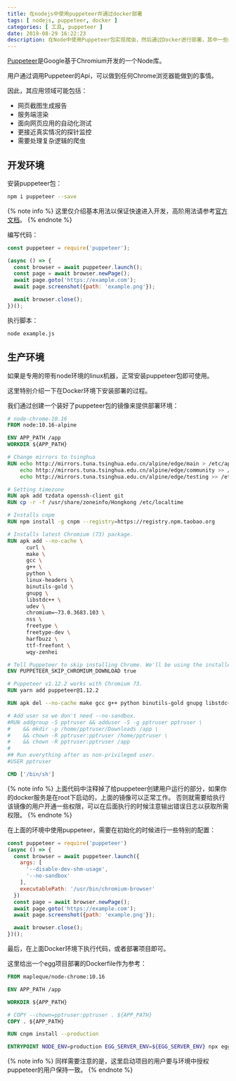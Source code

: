 ```yaml
---
title: 在nodejs中使用puppeteer并通过docker部署
tags: [ nodejs, puppeteer, docker ]
categories: [ 工具, puppeteer ]
date: 2019-08-29 16:22:23
description: 在Node中使用Puppeteer包实现爬虫，然后通过Docker进行部署，其中一些问题记录在这里，以免走弯路
---
```


[Puppeteer](https://github.com/GoogleChrome/puppeteer#readme)是Google基于Chromium开发的一个Node库。

用户通过调用Puppeteer的Api，可以做到任何Chrome浏览器能做到的事情。

因此，其应用领域可能包括：
- 网页截图生成报告
- 服务端渲染
- 面向网页应用的自动化测试
- 更接近真实情况的探针监控
- 需要处理复杂逻辑的爬虫

开发环境
----

安装puppeteer包：

```bash
npm i puppeteer --save
```

{% note info %}
这里仅介绍基本用法以保证快速进入开发，高阶用法请参考[官方文档](https://github.com/GoogleChrome/puppeteer#readme)。
{% endnote %}

编写代码：
```javascript example.js
const puppeteer = require('puppeteer');

(async () => {
  const browser = await puppeteer.launch();
  const page = await browser.newPage();
  await page.goto('https://example.com');
  await page.screenshot({path: 'example.png'});

  await browser.close();
})();
```

执行脚本：

```bash
node example.js
```

生产环境
----

如果是专用的带有node环境的linux机器，正常安装puppeteer包即可使用。

这里特别介绍一下在Docker环境下安装部署的过程。

我们通过创建一个装好了puppeteer包的镜像来提供部署环境：

```Dockerfile Dockerfile
# node-chrome-10.16
FROM node:10.16-alpine

ENV APP_PATH /app
WORKDIR ${APP_PATH}

# Change mirrors to tsinghua
RUN echo http://mirrors.tuna.tsinghua.edu.cn/alpine/edge/main > /etc/apk/repositories && \
    echo http://mirrors.tuna.tsinghua.edu.cn/alpine/edge/community >> /etc/apk/repositories && \
    echo http://mirrors.tuna.tsinghua.edu.cn/alpine/edge/testing >> /etc/apk/repositories && apk update

# Setting timezone
RUN apk add tzdata openssh-client git
RUN cp -r -f /usr/share/zoneinfo/Hongkong /etc/localtime

# Installs cnpm
RUN npm install -g cnpm --registry=https://registry.npm.taobao.org

# Installs latest Chromium (73) package.
RUN apk add --no-cache \
      curl \
      make \
      gcc \
      g++ \
      python \
      linux-headers \
      binutils-gold \
      gnupg \
      libstdc++ \
      udev \
      chromium=~73.0.3683.103 \
      nss \
      freetype \
      freetype-dev \
      harfbuzz \
      ttf-freefont \
      wqy-zenhei

# Tell Puppeteer to skip installing Chrome. We'll be using the installed package.
ENV PUPPETEER_SKIP_CHROMIUM_DOWNLOAD true

# Puppeteer v1.12.2 works with Chromium 73.
RUN yarn add puppeteer@1.12.2

RUN apk del --no-cache make gcc g++ python binutils-gold gnupg libstdc++

# Add user so we don't need --no-sandbox.
#RUN addgroup -S pptruser && adduser -S -g pptruser pptruser \
#    && mkdir -p /home/pptruser/Downloads /app \
#    && chown -R pptruser:pptruser /home/pptruser \
#    && chown -R pptruser:pptruser /app
#
## Run everything after as non-privileged user.
#USER pptruser

CMD ['/bin/sh']
```

{% note info %}
上面代码中注释掉了给puppeteer创建用户运行的部分，如果你的docker服务是在root下启动的，上面的镜像可以正常工作。
否则就需要给执行该镜像的用户开通一些权限，可以在后面执行的时候注意输出错误日志以获取所需权限。
{% endnote %}

在上面的环境中使用puppeteer，需要在初始化的时候进行一些特别的配置：
```javascript
const puppeteer = require('puppeteer')
(async () => {
  const browser = await puppeteer.launch({
    args: [
      '--disable-dev-shm-usage',
      '--no-sandbox'
    ],
    executablePath: '/usr/bin/chromium-browser'
  })
  const page = await browser.newPage();
  await page.goto('https://example.com');
  await page.screenshot({path: 'example.png'});

  await browser.close();
})();
```

最后，在上面Docker环境下执行代码，或者部署项目即可。

这里给出一个egg项目部署的Dockerfile作为参考：

```Dockerfile Dockerfile
FROM mapleque/node-chrome:10.16

ENV APP_PATH /app

WORKDIR ${APP_PATH}

# COPY --chown=pptruser:pptruser . ${APP_PATH}
COPY . ${APP_PATH}

RUN cnpm install --production

ENTRYPOINT NODE_ENV=production EGG_SERVER_ENV=${EGG_SERVER_ENV} npx egg-scripts start --port=${APP_PORT} --workers=1
```

{% note info %}
同样需要注意的是，这里启动项目的用户要与环境中授权puppeteer的用户保持一致。
{% endnote %}
